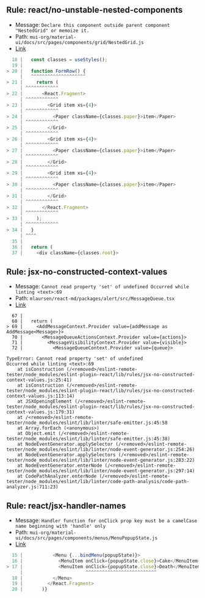 ## Rule: react/no-unstable-nested-components

-   Message: `Declare this component outside parent component "NestedGrid" or memoize it.`
-   Path: `mui-org/material-ui/docs/src/pages/components/grid/NestedGrid.js`
-   [Link](https://github.com/mui-org/material-ui/blob/HEAD/docs/src/pages/components/grid/NestedGrid.js#L20-L34)

```js
  18 |   const classes = useStyles();
  19 |
> 20 |   function FormRow() {
     |   ^^^^^^^^^^^^^^^^^^^^
> 21 |     return (
     | ^^^^^^^^^^^^
> 22 |       <React.Fragment>
     | ^^^^^^^^^^^^
> 23 |         <Grid item xs={4}>
     | ^^^^^^^^^^^^
> 24 |           <Paper className={classes.paper}>item</Paper>
     | ^^^^^^^^^^^^
> 25 |         </Grid>
     | ^^^^^^^^^^^^
> 26 |         <Grid item xs={4}>
     | ^^^^^^^^^^^^
> 27 |           <Paper className={classes.paper}>item</Paper>
     | ^^^^^^^^^^^^
> 28 |         </Grid>
     | ^^^^^^^^^^^^
> 29 |         <Grid item xs={4}>
     | ^^^^^^^^^^^^
> 30 |           <Paper className={classes.paper}>item</Paper>
     | ^^^^^^^^^^^^
> 31 |         </Grid>
     | ^^^^^^^^^^^^
> 32 |       </React.Fragment>
     | ^^^^^^^^^^^^
> 33 |     );
     | ^^^^^^^^^^^^
> 34 |   }
     | ^^^^
  35 |
  36 |   return (
  37 |     <div className={classes.root}>
```

## Rule: jsx-no-constructed-context-values

-   Message: `Cannot read property 'set' of undefined Occurred while linting <text>:69`
-   Path: `mlaursen/react-md/packages/alert/src/MessageQueue.tsx`
-   [Link](https://github.com/mlaursen/react-md/blob/HEAD/packages/alert/src/MessageQueue.tsx#L69)

```tsx
  67 |
  68 |   return (
> 69 |     <AddMessageContext.Provider value={addMessage as AddMessage<Message>}>
  70 |       <MessageQueueActionsContext.Provider value={actions}>
  71 |         <MessageVisibilityContext.Provider value={visible}>
  72 |           <MessageQueueContext.Provider value={queue}>
```

```
TypeError: Cannot read property 'set' of undefined
Occurred while linting <text>:69
    at isConstruction (/<removed>/eslint-remote-tester/node_modules/eslint-plugin-react/lib/rules/jsx-no-constructed-context-values.js:25:41)
    at isConstruction (/<removed>/eslint-remote-tester/node_modules/eslint-plugin-react/lib/rules/jsx-no-constructed-context-values.js:113:14)
    at JSXOpeningElement (/<removed>/eslint-remote-tester/node_modules/eslint-plugin-react/lib/rules/jsx-no-constructed-context-values.js:179:31)
    at /<removed>/eslint-remote-tester/node_modules/eslint/lib/linter/safe-emitter.js:45:58
    at Array.forEach (<anonymous>)
    at Object.emit (/<removed>/eslint-remote-tester/node_modules/eslint/lib/linter/safe-emitter.js:45:38)
    at NodeEventGenerator.applySelector (/<removed>/eslint-remote-tester/node_modules/eslint/lib/linter/node-event-generator.js:254:26)
    at NodeEventGenerator.applySelectors (/<removed>/eslint-remote-tester/node_modules/eslint/lib/linter/node-event-generator.js:283:22)
    at NodeEventGenerator.enterNode (/<removed>/eslint-remote-tester/node_modules/eslint/lib/linter/node-event-generator.js:297:14)
    at CodePathAnalyzer.enterNode (/<removed>/eslint-remote-tester/node_modules/eslint/lib/linter/code-path-analysis/code-path-analyzer.js:711:23)
```

## Rule: react/jsx-handler-names

-   Message: `Handler function for onClick prop key must be a camelCase name beginning with 'handle' only`
-   Path: `mui-org/material-ui/docs/src/pages/components/menus/MenuPopupState.js`
-   [Link](https://github.com/mui-org/material-ui/blob/HEAD/docs/src/pages/components/menus/MenuPopupState.js#L17-L17)

```js
  15 |           <Menu {...bindMenu(popupState)}>
  16 |             <MenuItem onClick={popupState.close}>Cake</MenuItem>
> 17 |             <MenuItem onClick={popupState.close}>Death</MenuItem>
     |                       ^^^^^^^^^^^^^^^^^^^^^^^^^^
  18 |           </Menu>
  19 |         </React.Fragment>
  20 |       )}
```
